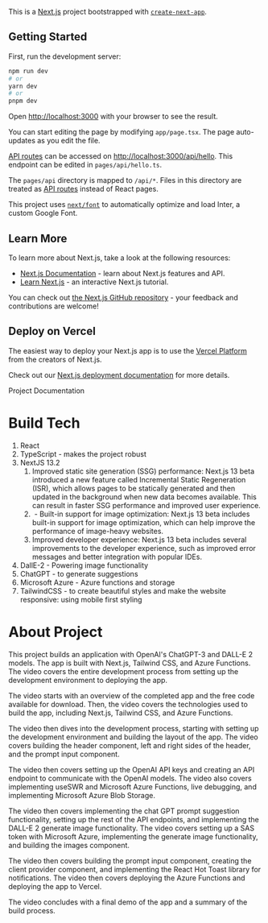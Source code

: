 This is a [Next.js](https://nextjs.org/) project bootstrapped with [`create-next-app`](https://github.com/vercel/next.js/tree/canary/packages/create-next-app).

## Getting Started

First, run the development server:

```bash
npm run dev
# or
yarn dev
# or
pnpm dev
```

Open [http://localhost:3000](http://localhost:3000) with your browser to see the result.

You can start editing the page by modifying `app/page.tsx`. The page auto-updates as you edit the file.

[API routes](https://nextjs.org/docs/api-routes/introduction) can be accessed on [http://localhost:3000/api/hello](http://localhost:3000/api/hello). This endpoint can be edited in `pages/api/hello.ts`.

The `pages/api` directory is mapped to `/api/*`. Files in this directory are treated as [API routes](https://nextjs.org/docs/api-routes/introduction) instead of React pages.

This project uses [`next/font`](https://nextjs.org/docs/basic-features/font-optimization) to automatically optimize and load Inter, a custom Google Font.

## Learn More

To learn more about Next.js, take a look at the following resources:

- [Next.js Documentation](https://nextjs.org/docs) - learn about Next.js features and API.
- [Learn Next.js](https://nextjs.org/learn) - an interactive Next.js tutorial.

You can check out [the Next.js GitHub repository](https://github.com/vercel/next.js/) - your feedback and contributions are welcome!

## Deploy on Vercel

The easiest way to deploy your Next.js app is to use the [Vercel Platform](https://vercel.com/new?utm_medium=default-template&filter=next.js&utm_source=create-next-app&utm_campaign=create-next-app-readme) from the creators of Next.js.

Check out our [Next.js deployment documentation](https://nextjs.org/docs/deployment) for more details.



Project Documentation

# Build Tech
1. React
2. TypeScript - makes the project robust
3. NextJS 13.2 
    1. Improved static site generation (SSG) performance: Next.js 13 beta introduced a new feature called Incremental Static Regeneration (ISR), which allows pages to be statically generated and then updated in the background when new data becomes available. This can result in faster SSG performance and improved user experience.
    2. <Image /> - Built-in support for image optimization: Next.js 13 beta includes built-in support for image optimization, which can help improve the performance of image-heavy websites.
    3. Improved developer experience: Next.js 13 beta includes several improvements to the developer experience, such as improved error messages and better integration with popular IDEs.
4. DallE-2 - Powering image functionality
5. ChatGPT - to generate suggestions
6. Microsoft Azure - Azure functions and storage
7. TailwindCSS - to create beautiful styles and make the website responsive: using mobile first styling

# About Project

This project builds an application with OpenAI's ChatGPT-3 and DALL-E 2 models. The app is built with Next.js, Tailwind CSS, and Azure Functions. The video covers the entire development process from setting up the development environment to deploying the app.

The video starts with an overview of the completed app and the free code available for download. Then, the video covers the technologies used to build the app, including Next.js, Tailwind CSS, and Azure Functions.

The video then dives into the development process, starting with setting up the development environment and building the layout of the app. The video covers building the header component, left and right sides of the header, and the prompt input component.

The video then covers setting up the OpenAI API keys and creating an API endpoint to communicate with the OpenAI models. The video also covers implementing useSWR and Microsoft Azure Functions, live debugging, and implementing Microsoft Azure Blob Storage.

The video then covers implementing the chat GPT prompt suggestion functionality, setting up the rest of the API endpoints, and implementing the DALL-E 2 generate image functionality. The video covers setting up a SAS token with Microsoft Azure, implementing the generate image functionality, and building the images component.

The video then covers building the prompt input component, creating the client provider component, and implementing the React Hot Toast library for notifications. The video then covers deploying the Azure Functions and deploying the app to Vercel.

The video concludes with a final demo of the app and a summary of the build process.






